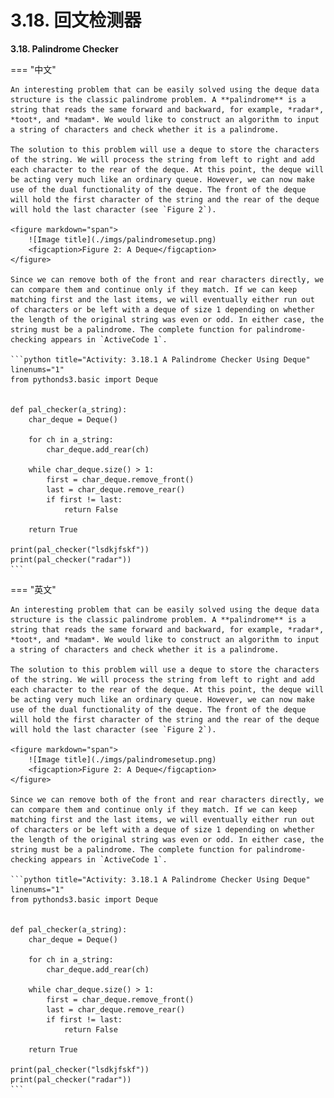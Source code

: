 # 3.18. 回文检测器

**3.18. Palindrome Checker**

=== "中文"

    An interesting problem that can be easily solved using the deque data structure is the classic palindrome problem. A **palindrome** is a string that reads the same forward and backward, for example, *radar*, *toot*, and *madam*. We would like to construct an algorithm to input a string of characters and check whether it is a palindrome.
    
    The solution to this problem will use a deque to store the characters of the string. We will process the string from left to right and add each character to the rear of the deque. At this point, the deque will be acting very much like an ordinary queue. However, we can now make use of the dual functionality of the deque. The front of the deque will hold the first character of the string and the rear of the deque will hold the last character (see `Figure 2`).
    
    <figure markdown="span">
        ![Image title](./imgs/palindromesetup.png)
        <figcaption>Figure 2: A Deque</figcaption>
    </figure>
     
    Since we can remove both of the front and rear characters directly, we can compare them and continue only if they match. If we can keep matching first and the last items, we will eventually either run out of characters or be left with a deque of size 1 depending on whether the length of the original string was even or odd. In either case, the string must be a palindrome. The complete function for palindrome-checking appears in `ActiveCode 1`.
    
    ```python title="Activity: 3.18.1 A Palindrome Checker Using Deque" linenums="1"
    from pythonds3.basic import Deque
    
    
    def pal_checker(a_string):
        char_deque = Deque()
    
        for ch in a_string:
            char_deque.add_rear(ch)
    
        while char_deque.size() > 1:
            first = char_deque.remove_front()
            last = char_deque.remove_rear()
            if first != last:
                return False
    
        return True
    
    print(pal_checker("lsdkjfskf"))
    print(pal_checker("radar"))
    ```

=== "英文"

    An interesting problem that can be easily solved using the deque data structure is the classic palindrome problem. A **palindrome** is a string that reads the same forward and backward, for example, *radar*, *toot*, and *madam*. We would like to construct an algorithm to input a string of characters and check whether it is a palindrome.
    
    The solution to this problem will use a deque to store the characters of the string. We will process the string from left to right and add each character to the rear of the deque. At this point, the deque will be acting very much like an ordinary queue. However, we can now make use of the dual functionality of the deque. The front of the deque will hold the first character of the string and the rear of the deque will hold the last character (see `Figure 2`).
    
    <figure markdown="span">
        ![Image title](./imgs/palindromesetup.png)
        <figcaption>Figure 2: A Deque</figcaption>
    </figure>
     
    Since we can remove both of the front and rear characters directly, we can compare them and continue only if they match. If we can keep matching first and the last items, we will eventually either run out of characters or be left with a deque of size 1 depending on whether the length of the original string was even or odd. In either case, the string must be a palindrome. The complete function for palindrome-checking appears in `ActiveCode 1`.
    
    ```python title="Activity: 3.18.1 A Palindrome Checker Using Deque" linenums="1"
    from pythonds3.basic import Deque
    
    
    def pal_checker(a_string):
        char_deque = Deque()
    
        for ch in a_string:
            char_deque.add_rear(ch)
    
        while char_deque.size() > 1:
            first = char_deque.remove_front()
            last = char_deque.remove_rear()
            if first != last:
                return False
    
        return True
    
    print(pal_checker("lsdkjfskf"))
    print(pal_checker("radar"))
    ```